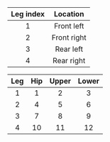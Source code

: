 | Leg index | Location    |
|:---------:|:-----------:|
| 1         | Front left  |
| 2         | Front right |
| 3         | Rear left   |
| 4         | Rear right  |

| Leg | Hip | Upper | Lower |
|:---:|:---:|:-----:|:-----:|
| 1   | 1   | 2     | 3     |
| 2   | 4   | 5     | 6     |
| 3   | 7   | 8     | 9     |
| 4   | 10  | 11    | 12    |
